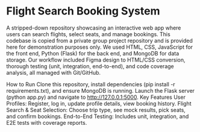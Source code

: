 # Flight Search Booking System

A stripped-down repository showcasing an interactive web app where users can search flights, select seats, and manage bookings. This codebase is copied from a private group project repository and is provided here for demonstration purposes only. We used HTML, CSS, JavaScript for the front end, Python (Flask) for the back end, and MongoDB for data storage. Our workflow included Figma design to HTML/CSS conversion, thorough testing (unit, integration, end-to-end), and code coverage analysis, all managed with Git/GitHub.

How to Run
Clone this repository, install dependencies (pip install -r requirements.txt), and ensure MongoDB is running.
Launch the Flask server (python app.py) and navigate to http://127.0.0.1:5000.
Key Features
User Profiles: Register, log in, update profile details, view booking history.
Flight Search & Seat Selection: Choose trip type, see mock results, pick seats, and confirm bookings.
End-to-End Testing: Includes unit, integration, and E2E tests with coverage reports.
